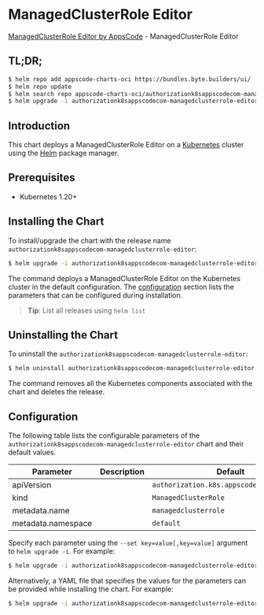 # ManagedClusterRole Editor

[ManagedClusterRole Editor by AppsCode](https://appscode.com) - ManagedClusterRole Editor

## TL;DR;

```bash
$ helm repo add appscode-charts-oci https://bundles.byte.builders/ui/
$ helm repo update
$ helm search repo appscode-charts-oci/authorizationk8sappscodecom-managedclusterrole-editor --version=v0.13.0
$ helm upgrade -i authorizationk8sappscodecom-managedclusterrole-editor appscode-charts-oci/authorizationk8sappscodecom-managedclusterrole-editor -n default --create-namespace --version=v0.13.0
```

## Introduction

This chart deploys a ManagedClusterRole Editor on a [Kubernetes](http://kubernetes.io) cluster using the [Helm](https://helm.sh) package manager.

## Prerequisites

- Kubernetes 1.20+

## Installing the Chart

To install/upgrade the chart with the release name `authorizationk8sappscodecom-managedclusterrole-editor`:

```bash
$ helm upgrade -i authorizationk8sappscodecom-managedclusterrole-editor appscode-charts-oci/authorizationk8sappscodecom-managedclusterrole-editor -n default --create-namespace --version=v0.13.0
```

The command deploys a ManagedClusterRole Editor on the Kubernetes cluster in the default configuration. The [configuration](#configuration) section lists the parameters that can be configured during installation.

> **Tip**: List all releases using `helm list`

## Uninstalling the Chart

To uninstall the `authorizationk8sappscodecom-managedclusterrole-editor`:

```bash
$ helm uninstall authorizationk8sappscodecom-managedclusterrole-editor -n default
```

The command removes all the Kubernetes components associated with the chart and deletes the release.

## Configuration

The following table lists the configurable parameters of the `authorizationk8sappscodecom-managedclusterrole-editor` chart and their default values.

|     Parameter      | Description |                       Default                        |
|--------------------|-------------|------------------------------------------------------|
| apiVersion         |             | <code>authorization.k8s.appscode.com/v1alpha1</code> |
| kind               |             | <code>ManagedClusterRole</code>                      |
| metadata.name      |             | <code>managedclusterrole</code>                      |
| metadata.namespace |             | <code>default</code>                                 |


Specify each parameter using the `--set key=value[,key=value]` argument to `helm upgrade -i`. For example:

```bash
$ helm upgrade -i authorizationk8sappscodecom-managedclusterrole-editor appscode-charts-oci/authorizationk8sappscodecom-managedclusterrole-editor -n default --create-namespace --version=v0.13.0 --set apiVersion=authorization.k8s.appscode.com/v1alpha1
```

Alternatively, a YAML file that specifies the values for the parameters can be provided while
installing the chart. For example:

```bash
$ helm upgrade -i authorizationk8sappscodecom-managedclusterrole-editor appscode-charts-oci/authorizationk8sappscodecom-managedclusterrole-editor -n default --create-namespace --version=v0.13.0 --values values.yaml
```
